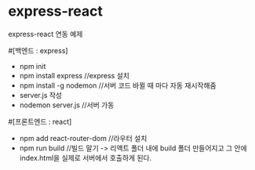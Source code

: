 # express-react
express-react 연동 예제


#[백엔드 : express] 
- npm init
- npm install express 		//express 설치
- npm install -g nodemon		//서버 코드 바뀔 때 마다 자동 재시작해줌
- server.js 작성 
- nodemon server.js   		//서버 가동


#[프론트엔드 : react]
- npm add react-router-dom 	//라우터 설치
- npm run build			//빌드 말기 -> 리액트 폴더 내에 build 폴더 만들어지고 그 안에 index.html을 실제로 서버에서 호출하게 된다.
			
